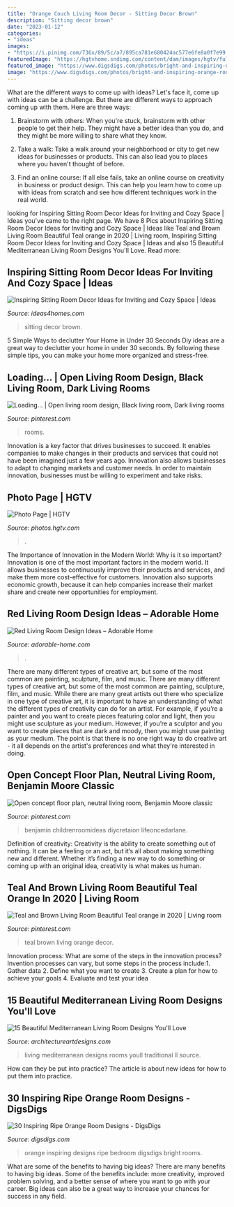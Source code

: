 ```yaml
---
title: "Orange Couch Living Room Decor - Sitting Decor Brown"
description: "Sitting decor brown"
date: "2023-01-12"
categories:
- "ideas"
images:
- "https://i.pinimg.com/736x/89/5c/a7/895ca781e680424ac577e6fe8a0f7e99.jpg"
featuredImage: "https://hgtvhome.sndimg.com/content/dam/images/hgtv/fullset/2013/7/11/3/RS_natasha-eustache-garner-blue-transitional-living-room_3x4.jpg.rend.hgtvcom.616.822.suffix/1400980877890.jpeg"
featured_image: "https://www.digsdigs.com/photos/bright-and-inspiring-orange-room-designs-5-554x741.jpg"
image: "https://www.digsdigs.com/photos/bright-and-inspiring-orange-room-designs-5-554x741.jpg"
---
```



What are the different ways to come up with ideas?
Let's face it, come up with ideas can be a challenge. But there are different ways to approach coming up with them. Here are three ways: 
1. Brainstorm with others: When you're stuck, brainstorm with other people to get their help. They might have a better idea than you do, and they might be more willing to share what they know.

2. Take a walk: Take a walk around your neighborhood or city to get new ideas for businesses or products. This can also lead you to places where you haven't thought of before.

3. Find an online course: If all else fails, take an online course on creativity in business or product design. This can help you learn how to come up with ideas from scratch and see how different techniques work in the real world.

	

		
looking for Inspiring Sitting Room Decor Ideas for Inviting and Cozy Space | Ideas you've came to the right page. We have 8 Pics about Inspiring Sitting Room Decor Ideas for Inviting and Cozy Space | Ideas like Teal and Brown Living Room Beautiful Teal orange in 2020 | Living room, Inspiring Sitting Room Decor Ideas for Inviting and Cozy Space | Ideas and also 15 Beautiful Mediterranean Living Room Designs You&#039;ll Love. Read more:
		
    
## Inspiring Sitting Room Decor Ideas For Inviting And Cozy Space | Ideas

<img loading=lazy src="http://www.ideas4homes.com/wp-content/uploads/2015/11/Rustic-Stone-Wall-and-Wide-Fireplace-in-Breathtaking-Sitting-Room-Decor-with-Brown-Leather-Sofas.jpg" onerror="this.onerror=null;this.src='https://tse2.mm.bing.net/th?id=OIP.weNb-Pzwt6W-2-P6q7JwMQHaFb&amp;pid=15.1';" alt="Inspiring Sitting Room Decor Ideas for Inviting and Cozy Space | Ideas">

_Source: ideas4homes.com_

>sitting decor brown. 

	

5 Simple Ways to declutter Your Home in Under 30 Seconds
Diy ideas are a great way to declutter your home in under 30 seconds. By following these simple tips, you can make your home more organized and stress-free.

    
## Loading... | Open Living Room Design, Black Living Room, Dark Living Rooms

<img loading=lazy src="https://i.pinimg.com/736x/c7/b2/54/c7b254e6b542c2f2374698eee08702c9.jpg" onerror="this.onerror=null;this.src='https://tse3.mm.bing.net/th?id=OIP.tpTTEC3sYw5e8gcI1cMNHQHaLH&amp;pid=15.1';" alt="Loading... | Open living room design, Black living room, Dark living rooms">

_Source: pinterest.com_

>rooms. 

	

Innovation is a key factor that drives businesses to succeed. It enables companies to make changes in their products and services that could not have been imagined just a few years ago. Innovation also allows businesses to adapt to changing markets and customer needs. In order to maintain innovation, businesses must be willing to experiment and take risks.

    
## Photo Page | HGTV

<img loading=lazy src="https://hgtvhome.sndimg.com/content/dam/images/hgtv/fullset/2013/7/11/3/RS_natasha-eustache-garner-blue-transitional-living-room_3x4.jpg.rend.hgtvcom.616.822.suffix/1400980877890.jpeg" onerror="this.onerror=null;this.src='https://tse4.mm.bing.net/th?id=OIP.SSYp68Xan1LhWlBxLeH4fwHaJ4&amp;pid=15.1';" alt="Photo Page | HGTV">

_Source: photos.hgtv.com_

>. 

	

The Importance of Innovation in the Modern World: Why is it so important?
Innovation is one of the most important factors in the modern world. It allows businesses to continuously improve their products and services, and make them more cost-effective for customers. Innovation also supports economic growth, because it can help companies increase their market share and create new opportunities for employment.

    
## Red Living Room Design Ideas – Adorable Home

<img loading=lazy src="https://adorable-home.com/wp-content/gallery/red-living-room-design-ideas/red-living-room-design-ideas-12.jpg" onerror="this.onerror=null;this.src='https://tse1.mm.bing.net/th?id=OIP.vuUFpUsg1a1YP0nbUBBe5wHaJ3&amp;pid=15.1';" alt="Red Living Room Design Ideas – Adorable Home">

_Source: adorable-home.com_

>. 

	

There are many different types of creative art, but some of the most common are painting, sculpture, film, and music.
There are many different types of creative art, but some of the most common are painting, sculpture, film, and music. While there are many great artists out there who specialize in one type of creative art, it is important to have an understanding of what the different types of creativity can do for an artist. For example, if you’re a painter and you want to create pieces featuring color and light, then you might use sculpture as your medium. However, if you’re a sculptor and you want to create pieces that are dark and moody, then you might use painting as your medium. The point is that there is no one right way to do creative art - it all depends on the artist's preferences and what they're interested in doing.

    
## Open Concept Floor Plan, Neutral Living Room, Benjamin Moore Classic

<img loading=lazy src="https://i.pinimg.com/736x/ed/b4/78/edb478fabcea0c116c1fd79f68ac6044.jpg" onerror="this.onerror=null;this.src='https://tse1.mm.bing.net/th?id=OIP.x8ratLGGFAH91HB6Fh-0XQHaJ4&amp;pid=15.1';" alt="Open concept floor plan, neutral living room, Benjamin Moore classic">

_Source: pinterest.com_

>benjamin childrenroomideas diycretaion lifeoncedarlane. 

	

Definition of creativity:
Creativity is the ability to create something out of nothing. It can be a feeling or an act, but it’s all about making something new and different. Whether it’s finding a new way to do something or coming up with an original idea, creativity is what makes us human.

    
## Teal And Brown Living Room Beautiful Teal Orange In 2020 | Living Room

<img loading=lazy src="https://i.pinimg.com/736x/89/5c/a7/895ca781e680424ac577e6fe8a0f7e99.jpg" onerror="this.onerror=null;this.src='https://tse3.mm.bing.net/th?id=OIP.-pdRLtbhZvRR-MRLUS5LQwHaJ3&amp;pid=15.1';" alt="Teal and Brown Living Room Beautiful Teal orange in 2020 | Living room">

_Source: pinterest.com_

>teal brown living orange decor. 

	

Innovation process: What are some of the steps in the innovation process?
Invention processes can vary, but some steps in the process include:1. Gather data 2. Define what you want to create 3. Create a plan for how to achieve your goals 4. Evaluate and test your idea 
    
## 15 Beautiful Mediterranean Living Room Designs You&#039;ll Love

<img loading=lazy src="https://www.architectureartdesigns.com/wp-content/uploads/2016/07/15-Beautiful-Mediterranean-Living-Room-Designs-Youll-Love-11.jpg" onerror="this.onerror=null;this.src='https://tse2.mm.bing.net/th?id=OIP.YNPFah0UQqGCs_hnAmmPBQHaFE&amp;pid=15.1';" alt="15 Beautiful Mediterranean Living Room Designs You&#039;ll Love">

_Source: architectureartdesigns.com_

>living mediterranean designs rooms youll traditional ll source. 

	

How can they be put into practice?
The article is about new ideas for how to put them into practice.

    
## 30 Inspiring Ripe Orange Room Designs - DigsDigs

<img loading=lazy src="https://www.digsdigs.com/photos/bright-and-inspiring-orange-room-designs-5-554x741.jpg" onerror="this.onerror=null;this.src='https://tse1.mm.bing.net/th?id=OIP._tHrKpSNnyMhLPbJKek3OQHaJ5&amp;pid=15.1';" alt="30 Inspiring Ripe Orange Room Designs - DigsDigs">

_Source: digsdigs.com_

>orange inspiring designs ripe bedroom digsdigs bright rooms. 

	

What are some of the benefits to having big ideas?
There are many benefits to having big ideas. Some of the benefits include: more creativity, improved problem solving, and a better sense of where you want to go with your career. Big ideas can also be a great way to increase your chances for success in any field.

